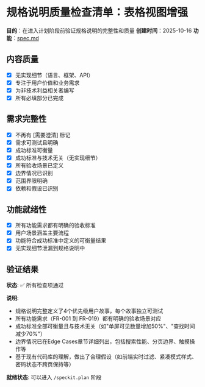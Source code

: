 # 规格说明质量检查清单：表格视图增强

**目的**：在进入计划阶段前验证规格说明的完整性和质量
**创建时间**：2025-10-16
**功能**：[spec.md](../spec.md)

## 内容质量

- [x] 无实现细节（语言、框架、API）
- [x] 专注于用户价值和业务需求
- [x] 为非技术利益相关者编写
- [x] 所有必填部分已完成

## 需求完整性

- [x] 不再有 [需要澄清] 标记
- [x] 需求可测试且明确
- [x] 成功标准可衡量
- [x] 成功标准与技术无关（无实现细节）
- [x] 所有验收场景已定义
- [x] 边界情况已识别
- [x] 范围界限明确
- [x] 依赖和假设已识别

## 功能就绪性

- [x] 所有功能需求都有明确的验收标准
- [x] 用户场景涵盖主要流程
- [x] 功能符合成功标准中定义的可衡量结果
- [x] 无实现细节泄漏到规格说明中

## 验证结果

**状态**: ✅ 所有检查项通过

**说明**:
- 规格说明完整定义了4个优先级用户故事，每个故事独立可测试
- 所有功能需求（FR-001 到 FR-019）都有明确的验收场景对应
- 成功标准全部可衡量且与技术无关（如"单屏可见数量增加50%"、"查找时间减少70%"）
- 边界情况已在Edge Cases章节详细列出，包括搜索性能、分页边界、触摸操作等
- 基于现有代码库的理解，做出了合理假设（如前端实时过滤、紧凑模式样式、密码状态不跨页保持等）

**就绪状态**: 可以进入 `/speckit.plan` 阶段
